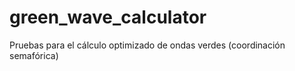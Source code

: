 # green_wave_calculator
Pruebas para el cálculo optimizado de ondas verdes (coordinación semafórica)
